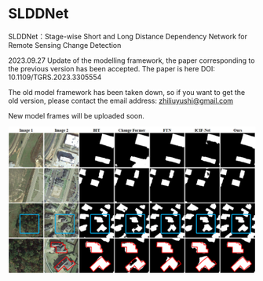 # SLDDNet
SLDDNet：Stage-wise Short and Long Distance Dependency Network for Remote Sensing Change Detection

2023.09.27 Update of the modelling framework, the paper corresponding to the previous version has been accepted. 
The paper is here DOI: 10.1109/TGRS.2023.3305554

The old model framework has been taken down, so if you want to get the old version, please contact the email address: zhiliuyushi@gmail.com

New model frames will be uploaded soon.

![Uploading fig19.png…](photo/fig19.png)
